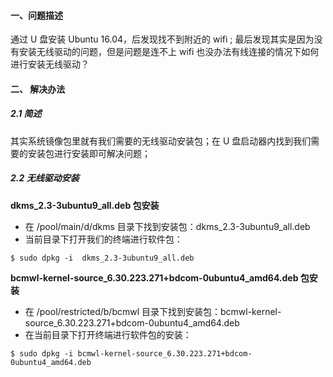 #### 一、问题描述
通过 U 盘安装 Ubuntu 16.04，后发现找不到附近的 wifi ; 最后发现其实是因为没有安装无线驱动的问题，但是问题是连不上 wifi 也没办法有线连接的情况下如何进行安装无线驱动？

#### 二、 解决办法
##### 2.1 简述
其实系统镜像包里就有我们需要的无线驱动安装包；在 U 盘启动器内找到我们需要的安装包进行安装即可解决问题；

##### 2.2 无线驱动安装 
**dkms_2.3-3ubuntu9_all.deb 包安装**
- 在 /pool/main/d/dkms 目录下找到安装包：dkms_2.3-3ubuntu9_all.deb
- 当前目录下打开我们的终端进行软件包：
```shell
$ sudo dpkg -i  dkms_2.3-3ubuntu9_all.deb
```

**bcmwl-kernel-source_6.30.223.271+bdcom-0ubuntu4_amd64.deb 包安装**
- 在  /pool/restricted/b/bcmwl 目录下找到安装包：bcmwl-kernel-source_6.30.223.271+bdcom-0ubuntu4_amd64.deb
- 在当前目录下打开终端进行软件包的安装：
```shell
$ sudo dpkg -i bcmwl-kernel-source_6.30.223.271+bdcom-0ubuntu4_amd64.deb
```
